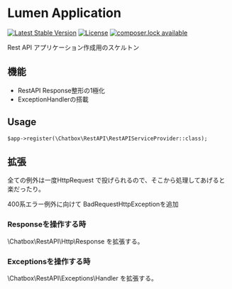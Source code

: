 # Lumen Application

[![Latest Stable Version](https://poser.pugx.org/chatbox-inc/lumen-restapi/version)](https://packagist.org/packages/chatbox-inc/lumen-restapi)
[![License](https://poser.pugx.org/chatbox-inc/lumen-restapi/license)](https://packagist.org/packages/chatbox-inc/lumen-restapi)
[![composer.lock available](https://poser.pugx.org/chatbox-inc/lumen-restapi/composerlock)](https://packagist.org/packages/chatbox-inc/lumen-restapi)

Rest API アプリケーション作成用のスケルトン

## 機能

- RestAPI Response整形の1極化
- ExceptionHandlerの搭載

## Usage

````
$app->register(\Chatbox\RestAPI\RestAPIServiceProvider::class);
````

## 拡張

全ての例外は一度HttpRequest で投げられるので、そこから処理してあげると楽だったり。

400系エラー例外に向けて BadRequestHttpExceptionを追加

### Responseを操作する時

\Chatbox\RestAPI\Http\Response を拡張する。

### Exceptionsを操作する時

\Chatbox\RestAPI\Exceptions\Handler を拡張する。
